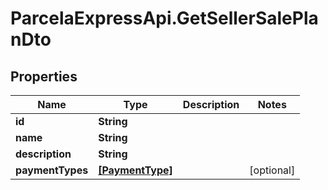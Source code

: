 # ParcelaExpressApi.GetSellerSalePlanDto

## Properties
Name | Type | Description | Notes
------------ | ------------- | ------------- | -------------
**id** | **String** |  | 
**name** | **String** |  | 
**description** | **String** |  | 
**paymentTypes** | [**[PaymentType]**](PaymentType.md) |  | [optional] 
